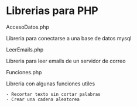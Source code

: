 # Librerias para PHP
AccesoDatos.php

  Libreria para conectarse a una base de datos mysql
  
LeerEmails.php

  Libreria para leer emails de un servidor de correo

Funciones.php

  Libreria con algunas funciones utiles
  
    - Recortar texto sin cortar palabras
    - Crear una cadena aleatorea
